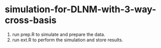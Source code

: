 # simulation-for-DLNM-with-3-way-cross-basis

1. run prep.R to simulate and prepare the data.
2. run ext.R to perform the simulation and store results.
